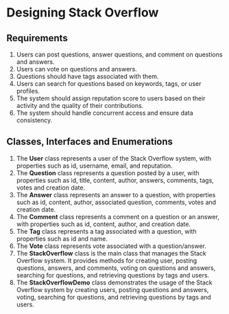 # Designing Stack Overflow

## Requirements
1. Users can post questions, answer questions, and comment on questions and answers.
2. Users can vote on questions and answers.
3. Questions should have tags associated with them.
4. Users can search for questions based on keywords, tags, or user profiles.
5. The system should assign reputation score to users based on their activity and the quality of their contributions.
6. The system should handle concurrent access and ensure data consistency.

## Classes, Interfaces and Enumerations
1. The **User** class represents a user of the Stack Overflow system, with properties such as id, username, email, and reputation.
2. The **Question** class represents a question posted by a user, with properties such as id, title, content, author, answers, comments, tags, votes and creation date.
3. The **Answer** class represents an answer to a question, with properties such as id, content, author, associated question, comments, votes and creation date.
4. The **Comment** class represents a comment on a question or an answer, with properties such as id, content, author, and creation date.
5. The **Tag** class represents a tag associated with a question, with properties such as id and name.
6. The **Vote** class represents vote associated with a question/answer.
7. The **StackOverflow** class is the main class that manages the Stack Overflow system. It provides methods for creating user, posting questions, answers, and comments, voting on questions and answers, searching for questions, and retrieving questions by tags and users.
8.  The **StackOverflowDemo** class demonstrates the usage of the Stack Overflow system by creating users, posting questions and answers, voting, searching for questions, and retrieving questions by tags and users.
